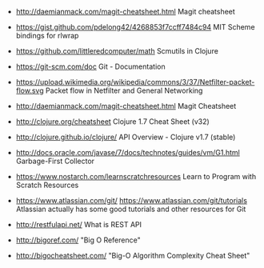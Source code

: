  - http://daemianmack.com/magit-cheatsheet.html
   Magit cheatsheet

 - https://gist.github.com/pdelong42/4268853f7ccff7484c94
   MIT Scheme bindings for rlwrap

 - https://github.com/littleredcomputer/math
   Scmutils in Clojure

 - https://git-scm.com/doc
   Git - Documentation

 - https://upload.wikimedia.org/wikipedia/commons/3/37/Netfilter-packet-flow.svg
   Packet flow in Netfilter and General Networking

 - http://daemianmack.com/magit-cheatsheet.html
   Magit Cheatsheet

 - http://clojure.org/cheatsheet
   Clojure 1.7 Cheat Sheet (v32)

 - http://clojure.github.io/clojure/
   API Overview - Clojure v1.7 (stable)

 - http://docs.oracle.com/javase/7/docs/technotes/guides/vm/G1.html
   Garbage-First Collector

 - https://www.nostarch.com/learnscratchresources
   Learn to Program with Scratch Resources

 - https://www.atlassian.com/git/
   https://www.atlassian.com/git/tutorials
   Atlassian actually has some good tutorials and other resources for Git

 - http://restfulapi.net/
   What is REST API

 - http://bigoref.com/
   "Big O Reference"

 - http://bigocheatsheet.com/
   "Big-O Algorithm Complexity Cheat Sheet"
